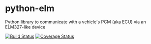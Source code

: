 python-elm
==========

Python library to communicate with a vehicle's PCM (aka ECU) via an ELM327-like device

[![Build Status](https://travis-ci.org/franciscoruiz/python-elm.png?branch=master)][1]
[![Coverage Status](https://coveralls.io/repos/franciscoruiz/python-elm/badge.png)][2]

[1]: https://travis-ci.org/franciscoruiz/python-elm
[2]: https://coveralls.io/r/franciscoruiz/python-elm
